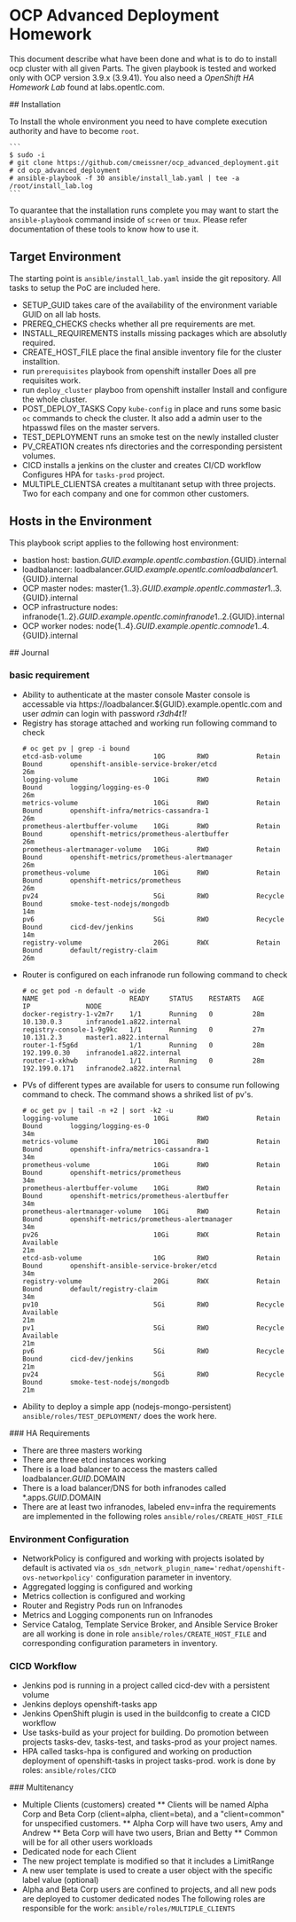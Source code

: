 # OCP Advanced Deployment Homework

This document describe what have been done and what is to do to install ocp cluster with all given Parts.
The given playbook is tested and worked only with OCP version 3.9.x (3.9.41). You also need a *OpenShift HA Homework Lab* found at labs.opentlc.com.

## Installation

To Install the whole environment you need to have complete execution authority and have to become `root`.

    ```
    $ sudo -i
    # git clone https://github.com/cmeissner/ocp_advanced_deployment.git
    # cd ocp_advanced_deployment
    # ansible-playbook -f 30 ansible/install_lab.yaml | tee -a /root/install_lab.log
    ```

To quarantee that the installation runs complete you may want to start the ```ansible-playbook``` command inside of ```screen``` or ```tmux```. Please refer documentation of these tools to know how to use it.

## Target Environment

The starting point is ```ansible/install_lab.yaml``` inside the git repository. All tasks to setup the PoC are included here.

* SETUP_GUID
  takes care of the availability of the environment variable GUID on all lab hosts.
* PREREQ_CHECKS
  checks whether all pre requirements are met.
* INSTALL_REQUIREMENTS
  installs missing packages which are absolutly required.
* CREATE_HOST_FILE
  place the final ansible inventory file for the cluster installtion.
* run ```prerequisites``` playbook from openshift installer
  Does all pre requisites work.
* run ```deploy_cluster``` playboo from openshift installer
  Install and configure the whole cluster.
* POST_DEPLOY_TASKS
  Copy ```kube-config``` in place and runs some basic ```oc``` commands to check the cluster.
  It also add a admin user to the htpasswd files on the master servers.
* TEST_DEPLOYMENT
  runs an smoke test on the newly installed cluster
* PV_CREATION
  creates nfs directories and the corresponding persistent volumes.
* CICD
  installs a jenkins on the cluster and creates CI/CD workflow
  Configures HPA for ```tasks-prod``` project.
* MULTIPLE_CLIENTSA
  creates a multitanant setup with three projects. Two for each company and one for common other customers.

## Hosts in the Environment

This playbook script applies to the following host environment:

* bastion host:
  bastion.${GUID}.example.opentlc.com
  bastion.${GUID}.internal
* loadbalancer:
  loadbalancer.${GUID}.example.opentlc.com
  loadbalancer1.${GUID}.internal
* OCP master nodes:
  master{1..3}.${GUID}.example.opentlc.com
  master{1..3}.${GUID}.internal
* OCP infrastructure nodes:
  infranode{1..2}.${GUID}.example.opentlc.com
  infranode{1..2}.${GUID}.internal
* OCP worker nodes:
  node{1..4}.${GUID}.example.opentlc.com
  node{1..4}.${GUID}.internal

## Journal

### basic requirement

* Ability to authenticate at the master console
  Master console is accessable via https://loadbalancer.${GUID}.example.opentlc.com and user *admin* can login with password *r3dh4t1!*
* Registry has storage attached and working
  run following command to check
    ```
    # oc get pv | grep -i bound
    etcd-asb-volume                  10G        RWO            Retain           Bound       openshift-ansible-service-broker/etcd                                26m
    logging-volume                   10Gi       RWO            Retain           Bound       logging/logging-es-0                                                 26m
    metrics-volume                   10Gi       RWO            Retain           Bound       openshift-infra/metrics-cassandra-1                                  26m
    prometheus-alertbuffer-volume    10Gi       RWO            Retain           Bound       openshift-metrics/prometheus-alertbuffer                             26m
    prometheus-alertmanager-volume   10Gi       RWO            Retain           Bound       openshift-metrics/prometheus-alertmanager                            26m
    prometheus-volume                10Gi       RWO            Retain           Bound       openshift-metrics/prometheus                                         26m
    pv24                             5Gi        RWO            Recycle          Bound       smoke-test-nodejs/mongodb                                            14m
    pv6                              5Gi        RWO            Recycle          Bound       cicd-dev/jenkins                                                     14m
    registry-volume                  20Gi       RWX            Retain           Bound       default/registry-claim                                               26m
    ```
* Router is configured on each infranode
  run following command to check
    ```
    # oc get pod -n default -o wide
    NAME                       READY     STATUS    RESTARTS   AGE       IP              NODE
    docker-registry-1-v2m7r    1/1       Running   0          28m       10.130.0.3      infranode1.a822.internal
    registry-console-1-9g9kc   1/1       Running   0          27m       10.131.2.3      master1.a822.internal
    router-1-f5g6d             1/1       Running   0          28m       192.199.0.30    infranode1.a822.internal
    router-1-xkhwb             1/1       Running   0          28m       192.199.0.171   infranode2.a822.internal
    ```
* PVs of different types are available for users to consume
  run following command to check. The command shows a shriked list of pv's.
    ```
    # oc get pv | tail -n +2 | sort -k2 -u
    logging-volume                   10Gi       RWO            Retain           Bound       logging/logging-es-0                                                 34m
    metrics-volume                   10Gi       RWO            Retain           Bound       openshift-infra/metrics-cassandra-1                                  34m
    prometheus-volume                10Gi       RWO            Retain           Bound       openshift-metrics/prometheus                                         34m
    prometheus-alertbuffer-volume    10Gi       RWO            Retain           Bound       openshift-metrics/prometheus-alertbuffer                             34m
    prometheus-alertmanager-volume   10Gi       RWO            Retain           Bound       openshift-metrics/prometheus-alertmanager                            34m
    pv26                             10Gi       RWX            Retain           Available                                                                        21m
    etcd-asb-volume                  10G        RWO            Retain           Bound       openshift-ansible-service-broker/etcd                                34m
    registry-volume                  20Gi       RWX            Retain           Bound       default/registry-claim                                               34m
    pv10                             5Gi        RWO            Recycle          Available                                                                        21m
    pv1                              5Gi        RWO            Recycle          Available                                                                        21m
    pv6                              5Gi        RWO            Recycle          Bound       cicd-dev/jenkins                                                     21m
    pv24                             5Gi        RWO            Recycle          Bound       smoke-test-nodejs/mongodb                                            21m
    ```
* Ability to deploy a simple app (nodejs-mongo-persistent)
  ```ansible/roles/TEST_DEPLOYMENT/``` does the work here.

### HA Requirements

* There are three masters working
* There are three etcd instances working
* There is a load balancer to access the masters called loadbalancer.$GUID.$DOMAIN
* There is a load balancer/DNS for both infranodes called *.apps.$GUID.$DOMAIN
* There are at least two infranodes, labeled env=infra
  the requirements are implemented in the following roles
  ```ansible/roles/CREATE_HOST_FILE```

### Environment Configuration

* NetworkPolicy is configured and working with projects isolated by default
  is activated via ```os_sdn_network_plugin_name='redhat/openshift-ovs-networkpolicy'``` configuration parameter in inventory.
* Aggregated logging is configured and working
* Metrics collection is configured and working
* Router and Registry Pods run on Infranodes
* Metrics and Logging components run on Infranodes
* Service Catalog, Template Service Broker, and Ansible Service Broker are all working
  is done in role ```ansible/roles/CREATE_HOST_FILE``` and corresponding configuration parameters in inventory.

### CICD Workflow

* Jenkins pod is running in a project called cicd-dev with a persistent volume
* Jenkins deploys openshift-tasks app
* Jenkins OpenShift plugin is used in the buildconfig to create a CICD workflow
* Use tasks-build as your project for building. Do promotion between projects tasks-dev, tasks-test, and tasks-prod as your project names.
* HPA called tasks-hpa is configured and working on production deployment of openshift-tasks in project tasks-prod.
  work is done by roles:
  ```ansible/roles/CICD```

### Multitenancy

* Multiple Clients (customers) created
** Clients will be named Alpha Corp and Beta Corp (client=alpha, client=beta), and a "client=common" for unspecified customers.
** Alpha Corp will have two users, Amy and Andrew
** Beta Corp will have two users, Brian and Betty
** Common will be for all other users workloads
* Dedicated node for each Client
* The new project template is modified so that it includes a LimitRange
* A new user template is used to create a user object with the specific label value (optional)
* Alpha and Beta Corp users are confined to projects, and all new pods are deployed to customer dedicated nodes
  The following roles are responsible for the work:
  ```ansible/roles/MULTIPLE_CLIENTS```



